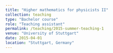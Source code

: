 ```yaml
---
title: "Higher mathematics for physicists II"
collection: teaching
type: "Bachelor course"
role: "Teaching assistant"
permalink: /teaching/2015-summer-teaching-1
venue: "University of Stuttgart"
date: 2015-04-01
location: "Stuttgart, Germany"
---
```

